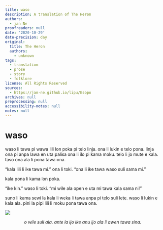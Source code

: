 ```yaml
---
title: waso
description: A translation of The Heron
authors:
  - jan Ne
proofreaders: null
date: '2020-10-29'
date-precision: day
original:
  title: The Heron
  authors:
    - unknown
tags:
  - translation
  - prose
  - story
  - folklore
license: All Rights Reserved
sources:
  - https://jan-ne.github.io/lipu/Esopo
archives: null
preprocessing: null
accessibility-notes: null
notes: null
---
```


# waso

waso li tawa pi wawa lili lon poka pi telo linja. ona li lukin e telo pona. linja ona pi anpa lawa en uta palisa ona li ilo pi kama moku. telo li jo mute e kala. taso ona ala li pona tawa ona.

“kala lili li ike tawa mi.” ona li toki. “ona li ike tawa waso suli sama mi.”

kala pona li kama lon poka.

“ike kin.” waso li toki. “mi wile ala open e uta mi tawa kala sama ni!”

suno li kama sewi la kala li weka li tawa anpa pi telo suli lete. waso li lukin e kala ala. pini la pipi lili li moku pona tawa ona.

![](https://jan-ne.github.io/lipu/Esopo/waso.jpg)

*<p style="text-align: center;">o wile suli ala. ante la ijo ike anu ijo ala li awen tawa sina.</p>*